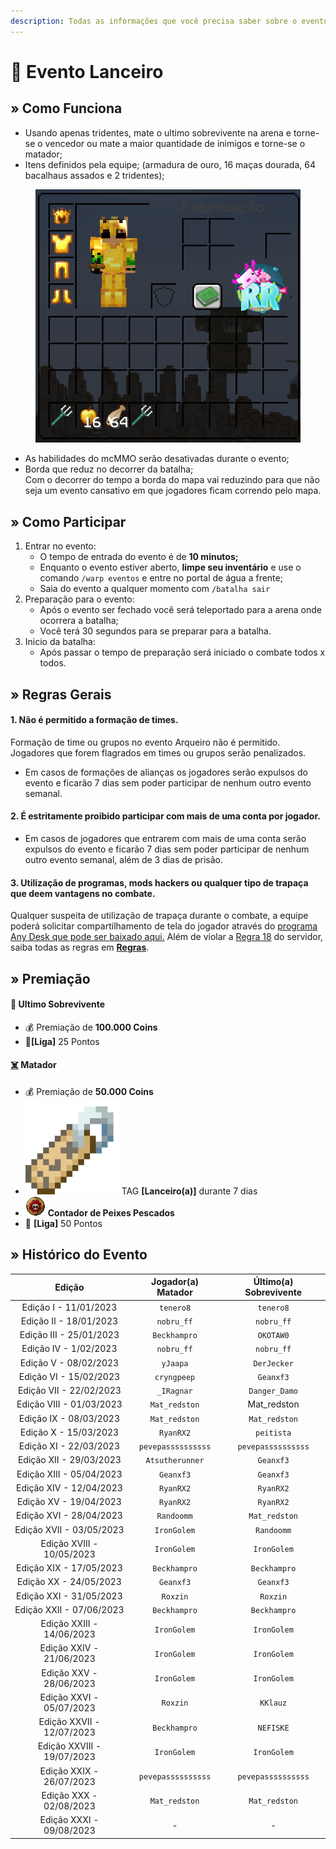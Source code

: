 ```yaml
---
description: Todas as informações que você precisa saber sobre o evento semanal Lanceiro.
---
```


# 🔱 Evento Lanceiro

## » Como Funciona

* Usando apenas tridentes, mate o ultimo sobrevivente na arena e torne-se o vencedor ou mate a maior quantidade de inimigos e torne-se o matador;
* Itens definidos pela equipe; (armadura de ouro, 16 maças dourada, 64 bacalhaus assados e 2 tridentes);

<figure><img src="../../.gitbook/assets/image (1) (2).png" alt=""><figcaption></figcaption></figure>

* As habilidades do mcMMO serão desativadas durante o evento;
* Borda que reduz no decorrer da batalha;\
  Com o decorrer do tempo a borda do mapa vai reduzindo para que não seja um evento cansativo em que jogadores ficam correndo pelo mapa.

## » Como Participar

1. Entrar no evento:
   * O tempo de entrada do evento é de **10 minutos;**
   * Enquanto o evento estiver aberto, **limpe seu inventário** e use o comando `/warp eventos` e entre no portal de água a frente;
   * Saia do evento a qualquer momento com `/batalha sair`&#x20;
2. Preparação para o evento:
   * Após o evento ser fechado você será teleportado para a arena onde ocorrera a batalha;
   * Você terá 30 segundos para se preparar para a batalha.&#x20;
3. Inicio da batalha:
   * Após passar o tempo de preparação será iniciado o combate todos x todos.

## » Regras Gerais

#### 1. Não é permitido a formação de times.

Formação de time ou grupos no evento Arqueiro não é permitido. Jogadores que forem flagrados em times ou grupos serão penalizados.

* Em casos de formações de alianças os jogadores serão expulsos do evento e ficarão 7 dias sem poder participar de nenhum outro evento semanal.

#### 2. É estritamente proibido participar com mais de uma conta por jogador.

* Em casos de jogadores que entrarem com mais de uma conta serão expulsos do evento e ficarão 7 dias sem poder participar de nenhum outro evento semanal, além de 3 dias de prisão.

#### **3. Utilização de programas, mods hackers ou qualquer tipo de trapaça que deem vantagens no combate.**

Qualquer suspeita de utilização de trapaça durante o combate, a equipe poderá solicitar compartilhamento de tela do jogador através do [programa Any Desk que pode ser baixado aqui.](https://anydesk.com/pt/downloads) Além de violar a [Regra 18](https://wiki.rederevo.com/regras/jogabilidade#01-7) do servidor, saiba todas as regras em [**Regras**](../../regras/).

## » Premiação

#### 🥇 **Ultimo Sobrevivente**

* 💰 Premiação de **100.000 Coins**
* 💎**\[Liga]** 25 Pontos

#### [☠️](https://emojipedia.org/skull-and-crossbones/) **Matador**

* 💰 Premiação de **50.000 Coins**
* <img src="../../.gitbook/assets/image (14) (1) (2).png" alt="" data-size="line"> TAG **\[Lanceiro(a)]** durante 7 dias
* <img src="../../.gitbook/assets/contador_de_almas_icon.png" alt="" data-size="line"> **Contador de Peixes Pescados**&#x20;
* 💎 **\[Liga]** 50 Pontos

## » Histórico do Evento

|           Edição           | Jogador(a) Matador | Último(a) Sobrevivente |
| :------------------------: | :----------------: | :--------------------: |
|    Edição I - 11/01/2023   |      `tenero8`     |        `tenero8`       |
|   Edição II - 18/01/2023   |     `nobru_ff`     |       `nobru_ff`       |
|   Edição III - 25/01/2023  |    `Beckhampro`    |        `OKOTAW0`       |
|    Edição IV - 1/02/2023   |     `nobru_ff`     |       `nobru_ff`       |
|    Edição V - 08/02/2023   |      `yJaapa`      |       `DerJecker`      |
|   Edição VI - 15/02/2023   |     `cryngpeep`    |        `Geanxf3`       |
|   Edição VII - 22/02/2023  |     `_IRagnar`     |      `Danger_Damo`     |
|  Edição VIII - 01/03/2023  |    `Mat_redston`   |      Mat\_redston      |
|   Edição IX - 08/03/2023   |    `Mat_redston`   |      `Mat_redston`     |
|    Edição X - 15/03/2023   |      `RyanRX2`     |       `peitista`       |
|   Edição XI - 22/03/2023   | `pevepassssssssss` |   `pevepassssssssss`   |
|   Edição XII - 29/03/2023  |   `Atsutherunner`  |        `Geanxf3`       |
|  Edição XIII - 05/04/2023  |      `Geanxf3`     |        `Geanxf3`       |
|   Edição XIV - 12/04/2023  |      `RyanRX2`     |        `RyanRX2`       |
|   Edição XV - 19/04/2023   |      `RyanRX2`     |        `RyanRX2`       |
|   Edição XVI - 28/04/2023  |     `Randoomm`     |      `Mat_redston`     |
|  Edição XVII - 03/05/2023  |     `IronGolem`    |       `Randoomm`       |
|  Edição XVIII - 10/05/2023 |     `IronGolem`    |       `IronGolem`      |
|   Edição XIX - 17/05/2023  |    `Beckhampro`    |      `Beckhampro`      |
|   Edição XX - 24/05/2023   |      `Geanxf3`     |        `Geanxf3`       |
|   Edição XXI - 31/05/2023  |      `Roxzin`      |        `Roxzin`        |
|  Edição XXII - 07/06/2023  |    `Beckhampro`    |      `Beckhampro`      |
|  Edição XXIII - 14/06/2023 |     `IronGolem`    |       `IronGolem`      |
|  Edição XXIV - 21/06/2023  |     `IronGolem`    |       `IronGolem`      |
|   Edição XXV - 28/06/2023  |     `IronGolem`    |       `IronGolem`      |
|  Edição XXVI - 05/07/2023  |      `Roxzin`      |        `KKlauz`        |
|  Edição XXVII - 12/07/2023 |    `Beckhampro`    |        `NEFISKE`       |
| Edição XXVIII - 19/07/2023 |     `IronGolem`    |       `IronGolem`      |
|  Edição XXIX - 26/07/2023  | `pevepassssssssss` |   `pevepassssssssss`   |
|  Edição XXX -  02/08/2023  |    `Mat_redston`   |      `Mat_redston`     |
|  Edição XXXI - 09/08/2023  |          -         |            -           |

